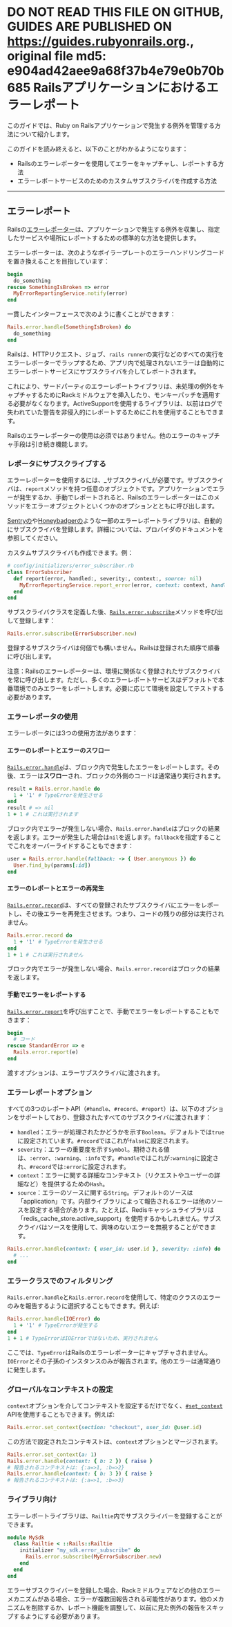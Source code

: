 **DO NOT READ THIS FILE ON GITHUB, GUIDES ARE PUBLISHED ON https://guides.rubyonrails.org.**, original file md5: e904ad42aee9a68f37b4e79e0b70b685
Railsアプリケーションにおけるエラーレポート
========================

このガイドでは、Ruby on Railsアプリケーションで発生する例外を管理する方法について紹介します。

このガイドを読み終えると、以下のことがわかるようになります：

* Railsのエラーレポーターを使用してエラーをキャプチャし、レポートする方法
* エラーレポートサービスのためのカスタムサブスクライバを作成する方法

--------------------------------------------------------------------------------

エラーレポート
------------------------

Railsの[エラーレポーター](https://api.rubyonrails.org/classes/ActiveSupport/ErrorReporter.html)は、アプリケーションで発生する例外を収集し、指定したサービスや場所にレポートするための標準的な方法を提供します。

エラーレポーターは、次のようなボイラープレートのエラーハンドリングコードを置き換えることを目指しています：

```ruby
begin
  do_something
rescue SomethingIsBroken => error
  MyErrorReportingService.notify(error)
end
```

一貫したインターフェースで次のように書くことができます：

```ruby
Rails.error.handle(SomethingIsBroken) do
  do_something
end
```

Railsは、HTTPリクエスト、ジョブ、`rails runner`の実行などのすべての実行をエラーレポーターでラップするため、アプリ内で処理されないエラーは自動的にエラーレポートサービスにサブスクライバを介してレポートされます。

これにより、サードパーティのエラーレポートライブラリは、未処理の例外をキャプチャするためにRackミドルウェアを挿入したり、モンキーパッチを適用する必要がなくなります。ActiveSupportを使用するライブラリは、以前はログで失われていた警告を非侵入的にレポートするためにこれを使用することもできます。

Railsのエラーレポーターの使用は必須ではありません。他のエラーのキャプチャ手段は引き続き機能します。

### レポータにサブスクライブする

エラーレポーターを使用するには、_サブスクライバ_が必要です。サブスクライバは、`report`メソッドを持つ任意のオブジェクトです。アプリケーションでエラーが発生するか、手動でレポートされると、Railsのエラーレポーターはこのメソッドをエラーオブジェクトといくつかのオプションとともに呼び出します。

[Sentryの](https://github.com/getsentry/sentry-ruby/blob/e18ce4b6dcce2ebd37778c1e96164684a1e9ebfc/sentry-rails/lib/sentry/rails/error_subscriber.rb)や[Honeybadgerの](https://docs.honeybadger.io/lib/ruby/integration-guides/rails-exception-tracking/)ような一部のエラーレポートライブラリは、自動的にサブスクライバを登録します。詳細については、プロバイダのドキュメントを参照してください。

カスタムサブスクライバも作成できます。例：

```ruby
# config/initializers/error_subscriber.rb
class ErrorSubscriber
  def report(error, handled:, severity:, context:, source: nil)
    MyErrorReportingService.report_error(error, context: context, handled: handled, level: severity)
  end
end
```

サブスクライバクラスを定義した後、[`Rails.error.subscribe`](https://api.rubyonrails.org/classes/ActiveSupport/ErrorReporter.html#method-i-subscribe)メソッドを呼び出して登録します：

```ruby
Rails.error.subscribe(ErrorSubscriber.new)
```

登録するサブスクライバは何個でも構いません。Railsは登録された順序で順番に呼び出します。

注意：Railsのエラーレポーターは、環境に関係なく登録されたサブスクライバを常に呼び出します。ただし、多くのエラーレポートサービスはデフォルトで本番環境でのみエラーをレポートします。必要に応じて環境を設定してテストする必要があります。

### エラーレポータの使用

エラーレポータには3つの使用方法があります：

#### エラーのレポートとエラーのスワロー

[`Rails.error.handle`](https://api.rubyonrails.org/classes/ActiveSupport/ErrorReporter.html#method-i-handle)は、ブロック内で発生したエラーをレポートします。その後、エラーは**スワロー**され、ブロックの外側のコードは通常通り実行されます。

```ruby
result = Rails.error.handle do
  1 + '1' # TypeErrorを発生させる
end
result # => nil
1 + 1 # これは実行されます
```

ブロック内でエラーが発生しない場合、`Rails.error.handle`はブロックの結果を返します。エラーが発生した場合は`nil`を返します。`fallback`を指定することでこれをオーバーライドすることもできます：

```ruby
user = Rails.error.handle(fallback: -> { User.anonymous }) do
  User.find_by(params[:id])
end
```

#### エラーのレポートとエラーの再発生

[`Rails.error.record`](https://api.rubyonrails.org/classes/ActiveSupport/ErrorReporter.html#method-i-record)は、すべての登録されたサブスクライバにエラーをレポートし、その後エラーを再発生させます。つまり、コードの残りの部分は実行されません。

```ruby
Rails.error.record do
  1 + '1' # TypeErrorを発生させる
end
1 + 1 # これは実行されません
```

ブロック内でエラーが発生しない場合、`Rails.error.record`はブロックの結果を返します。

#### 手動でエラーをレポートする

[`Rails.error.report`](https://api.rubyonrails.org/classes/ActiveSupport/ErrorReporter.html#method-i-report)を呼び出すことで、手動でエラーをレポートすることもできます：

```ruby
begin
  # コード
rescue StandardError => e
  Rails.error.report(e)
end
```

渡すオプションは、エラーサブスクライバに渡されます。

### エラーレポートオプション

すべての3つのレポートAPI（`#handle`、`#record`、`#report`）は、以下のオプションをサポートしており、登録されたすべてのサブスクライバに渡されます：

- `handled`：エラーが処理されたかどうかを示す`Boolean`。デフォルトでは`true`に設定されています。`#record`ではこれが`false`に設定されます。
- `severity`：エラーの重要度を示す`Symbol`。期待される値は、`:error`、`:warning`、`:info`です。`#handle`ではこれが`:warning`に設定され、`#record`では`:error`に設定されます。
- `context`：エラーに関する詳細なコンテキスト（リクエストやユーザーの詳細など）を提供するための`Hash`。
- `source`：エラーのソースに関する`String`。デフォルトのソースは「application」です。内部ライブラリによって報告されるエラーは他のソースを設定する場合があります。たとえば、Redisキャッシュライブラリは「redis_cache_store.active_support」を使用するかもしれません。サブスクライバはソースを使用して、興味のないエラーを無視することができます。
```ruby
Rails.error.handle(context: { user_id: user.id }, severity: :info) do
  # ...
end
```

### エラークラスでのフィルタリング

`Rails.error.handle`と`Rails.error.record`を使用して、特定のクラスのエラーのみを報告するように選択することもできます。例えば:

```ruby
Rails.error.handle(IOError) do
  1 + '1' # TypeErrorが発生する
end
1 + 1 # TypeErrorはIOErrorではないため、実行されません
```

ここでは、`TypeError`はRailsのエラーレポーターにキャプチャされません。`IOError`とその子孫のインスタンスのみが報告されます。他のエラーは通常通りに発生します。

### グローバルなコンテキストの設定

`context`オプションを介してコンテキストを設定するだけでなく、[`#set_context`](https://api.rubyonrails.org/classes/ActiveSupport/ErrorReporter.html#method-i-set_context) APIを使用することもできます。例えば:

```ruby
Rails.error.set_context(section: "checkout", user_id: @user.id)
```

この方法で設定されたコンテキストは、`context`オプションとマージされます。

```ruby
Rails.error.set_context(a: 1)
Rails.error.handle(context: { b: 2 }) { raise }
# 報告されるコンテキストは: {:a=>1, :b=>2}
Rails.error.handle(context: { b: 3 }) { raise }
# 報告されるコンテキストは: {:a=>1, :b=>3}
```

### ライブラリ向け

エラーレポートライブラリは、`Railtie`内でサブスクライバーを登録することができます。

```ruby
module MySdk
  class Railtie < ::Rails::Railtie
    initializer "my_sdk.error_subscribe" do
      Rails.error.subscribe(MyErrorSubscriber.new)
    end
  end
end
```

エラーサブスクライバーを登録した場合、Rackミドルウェアなどの他のエラーメカニズムがある場合、エラーが複数回報告される可能性があります。他のメカニズムを削除するか、レポート機能を調整して、以前に見た例外の報告をスキップするようにする必要があります。

